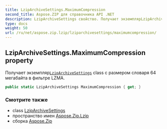 ```yaml
---
title: LzipArchiveSettings.MaximumCompression
second_title: Aspose.ZIP для справочника API .NET
description: LzipArchiveSettings свойство. Получает экземплярLzipArchiveSettings class с размером словаря 64 мегабайта в фильтре LZMA.
type: docs
weight: 50
url: /ru/net/aspose.zip.lzip/lziparchivesettings/maximumcompression/
---
```

## LzipArchiveSettings.MaximumCompression property

Получает экземпляр[`LzipArchiveSettings`](../) class с размером словаря 64 мегабайта в фильтре LZMA.

```csharp
public static LzipArchiveSettings MaximumCompression { get; }
```

### Смотрите также

* class [LzipArchiveSettings](../)
* пространство имен [Aspose.Zip.Lzip](../../lziparchivesettings/)
* сборка [Aspose.Zip](../../../)



